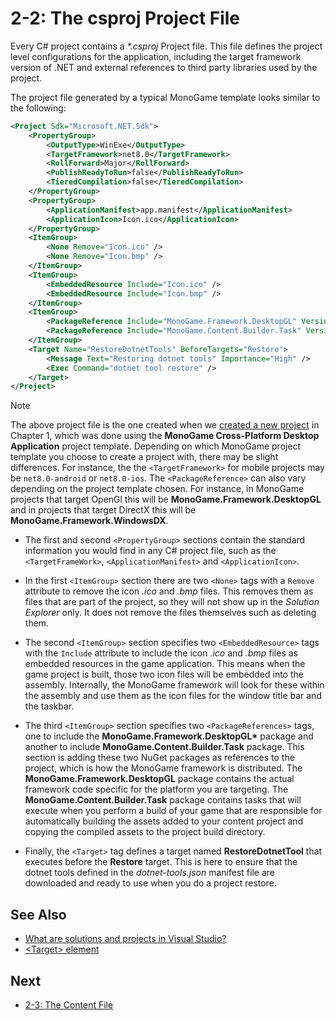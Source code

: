 # 2-2: The csproj Project File

Every C# project contains a *\*.csproj* Project file.  This file defines the project level configurations for the application, including the target framework version of .NET and external references to third party libraries used by the project. 

The project file generated by a typical MonoGame template looks similar to the following:

```xml
<Project Sdk="Microsoft.NET.Sdk">
	<PropertyGroup>
		<OutputType>WinExe</OutputType>
		<TargetFramework>net8.0</TargetFramework>
		<RollForward>Major</RollForward>
		<PublishReadyToRun>false</PublishReadyToRun>
		<TieredCompilation>false</TieredCompilation>
	</PropertyGroup>
	<PropertyGroup>
		<ApplicationManifest>app.manifest</ApplicationManifest>
		<ApplicationIcon>Icon.ico</ApplicationIcon>
	</PropertyGroup>
	<ItemGroup>
		<None Remove="Icon.ico" />
		<None Remove="Icon.bmp" />
	</ItemGroup>
	<ItemGroup>
		<EmbeddedResource Include="Icon.ico" />
		<EmbeddedResource Include="Icon.bmp" />
	</ItemGroup>
	<ItemGroup>
		<PackageReference Include="MonoGame.Framework.DesktopGL" Version="3.8.2.1105" />
		<PackageReference Include="MonoGame.Content.Builder.Task" Version="3.8.2.1105" />
	</ItemGroup>
	<Target Name="RestoreDotnetTools" BeforeTargets="Restore">
		<Message Text="Restoring dotnet tools" Importance="High" />
		<Exec Command="dotnet tool restore" />
	</Target>
</Project>
```

> [!NOTE]
> The above project file is the one created when we [created a new project](../chapter-01-getting-started/01-03-hello-world.md#creating-a-new-monogame-project) in Chapter 1, which was done using the **MonoGame Cross-Platform Desktop Application** project template.  Depending on which MonoGame project template you choose to create a project with, there may be slight differences.  For instance, the the `<TargetFramework>` for mobile projects may be `net8.0-android` or `net8.0-ios`.  The `<PackageReference>` can also vary depending on the project template chosen.  For instance, in MonoGame projects that target OpenGl this will be **MonoGame.Framework.DesktopGL** and in projects that target DirectX this will be **MonoGame.Framework.WindowsDX**.

- The first and second `<PropertyGroup>` sections contain the standard information you would find in any C# project file, such as the `<TargetFrameWork>`, `<ApplicationManifest>` and `<ApplicationIcon>`.  

- In the first `<ItemGroup>` section there are two `<None>` tags with a `Remove` attribute to remove the icon *.ico* and *.bmp* files.  This removes them as files that are part of the project, so they will not show up in the *Solution Explorer* only.  It does not remove the files themselves such as deleting them.

- The second `<ItemGroup>` section specifies two `<EmbeddedResource>` tags with the `Include` attribute to include the icon *.ico* and *.bmp* files as embedded resources in the game application.  This means when the game project is built, those two icon files will be embedded into the assembly. Internally, the MonoGame framework will look for these within the assembly and use them as the icon files for the window title bar and the taskbar.  

- The third `<ItemGroup>` section specifies two `<PackageReferences>` tags, one to include the **MonoGame.Framework.DesktopGL\*** package and another to include **MonoGame.Content.Builder.Task** package.  This section is adding these two NuGet packages as references to the project, which is how the MonoGame framework is distributed.  The **MonoGame.Framework.DesktopGL** package contains the actual framework code specific for the platform you are targeting.  The **MonoGame.Content.Builder.Task** package contains tasks that will execute when you perform a build of your game that are responsible for automatically building the assets added to your content project and copying the compiled assets to the project build directory.

- Finally, the `<Target>` tag defines a target named **RestoreDotnetTool** that executes before the **Restore** target.  This is here to ensure that the dotnet tools defined in the *dotnet-tools.json* manifest file are downloaded and ready to use when you do a project restore.


## See Also
- [What are solutions and projects in Visual Studio?](https://learn.microsoft.com/en-us/visualstudio/ide/solutions-and-projects-in-visual-studio?view=vs-2022#solutions)
- [\<Target\> element](https://learn.microsoft.com/en-us/visualstudio/msbuild/target-element-msbuild?view=vs-2022)

## Next
- [2-3: The Content File](./02-03-the-content-file.md)
